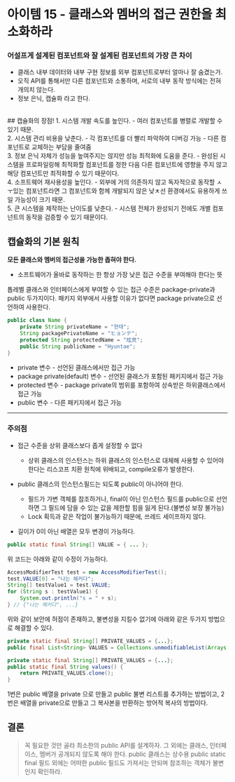 # 아이템 15 - 클래스와 멤버의 접근 권한을 최소화하라
### 어설프게 설계된 컴포넌트와 잘 설계된 컴포넌트의 가장 큰 차이
- 클래스 내부 데이터와 내부 구현 정보를 외부 컴포넌트로부터 얼마나 잘 숨겼는가.
- 오직 API를 통해서만 다른 컴포넌트와 소통하며, 서로의 내부 동작 방식에는 전혀 개의치 않는다.
- 정보 은닉, 캡슐화 라고 한다.
<br/>
## 캡슐화의 장점!
1. 시스템 개발 속도를 높인다.
	- 여러 컴포넌트를 병렬로 개발할 수 있기 때문.
<br/>
2. 시스템 관리 비용을 낮춘다.
	- 각 컴포넌트를 더 빨리 파악하여 디버깅 가능
    - 다른 컴포넌트로 교체하는 부담을 줄여줌
<br/>
3. 정보 은닉 자체가 성능을 높여주지는 않지만 성능 최적화에 도움을 준다.
	- 완성된 시스템을 프로파일링해 최적화할 컴포넌트를 정한 다음 다른 컴포넌트에 영향을 주지 않고 해당 컴포넌트만 최적화할 수 있기 때문이다.
<br/>
4. 소프트웨어 재사용성을 높인다.
	- 외부에 거의 의존하지 않고 독자적으로 동작할 ㅅ ㅜ있는 컴포넌트라면 그 컴포넌트와 함께 개발되지 않은 낮ㅊ선 환경에서도 유용하게 쓰일 가능성이 크기 때문.
<br/>
5. 큰 시스템을 제작하는 난이도를 낮춘다.
	- 시스템 전체가 완성되기 전에도 개별 컴포넌트의 동작을 검증할 수 있기 때문이다.
<br/>

## 캡슐화의 기본 원칙
**모든 클래스와 멤버의 접근성을 가능한 좁혀야 한다.**
- 소프트웨어가 올바로 동작하는 한 항상 가장 낮은 접근 수준을 부여해야 한다는 뜻

톱레벨 클래스와 인터페이스에게 부여할 수 있는 접근 수준은 package-private과 public 두가지이다.
패키지 외부에서 사용할 이유가 없다면 package private으로 선언하여 사용한다.

```java
public class Name {
    private String privateName = "현태";
    String packagePrivateName = "ヒョンテ";
    protected String protectedName = "炫炱";
    public String publicName = "Hyuntae";
}
```
* private 변수 - 선언된 클래스에서만 접근 가능
* package private(default) 변수 - 선언된 클래스가 포함된 패키지에서 접근 가능
* protected 변수 - package private의 범위를 포함하여 상속받은 하위클래스에서 접근 가능
* public 변수 - 다른 패키지에서 접근 가능

---

### 주의점

- 접근 수준을 상위 클래스보다 좁게 설정할 수 없다
	- 상위 클래스의 인스턴스는 하위 클래스의 인스턴스로 대체해 사용할 수 있어야 한다는 리스코프 치환 원칙에 위배되고, compile오류가 발생한다.

- public 클래스의 인스턴스필드는 되도록 public이 아니어야 한다.
	- 필드가 가변 객체를 참조하거나, final이 아닌 인스턴스 필드를 public으로 선언하면 그 필드에 담을 수 있는 값을 제한할 힘을 잃게 된다.(불변성 보장 불가능)
    - Lock 획득과 같은 작업이 불가능하기 때문에, 쓰레드 세이프하지 않다.
    
- 길이가 0이 아닌 배열은 모두 변경이 가능하다.
```java
public static final String[] VALUE = { ... };
```
위 코드는 아래와 같이 수정이 가능하다.
```java
AccessModifierTest test = new AccessModifierTest();
test.VALUE[0] = "나는 해커다";
String[] testValue1 = test.VALUE;
for (String s : testValue1) {
    System.out.println("s = " + s);
} // {"나는 해커다", ...}
```
위와 같이 보안에 허점이 존재하고, 불변성을 지킬수 없기에 아래와 같은 두가지 방법으로 해결할 수 있다.
```java
private static final String[] PRIVATE_VALUES = {...};
public final List<String> VALUES = Collections.unmodifiableList(Arrays.asList(PRIVATE_VALUES));
```
```java
private static final String[] PRIVATE_VALUES = {...};
public static final String values() {
	return PRIVATE_VALUES.clone();
}
```
1번은 public 배열을 private 으로 만들고 public 불변 리스트를 추가하는 방법이고,
2번은 배열을 private으로 만들고 그 복사본을 반환하는 방어적 복사의 방법이다.


## 결론
> 꼭 필요한 것만 골라 최소한의 public API를 설계하자.
그 외에는 클래스, 인터페이스, 멤버가 공개되지 않도록 해야 한다.
public 클래스는 상수용 public static final 필드 외에는 어떠한 public 필드도 가져서는 안되며 참조하는 객체가 불변인지 확인하라.
